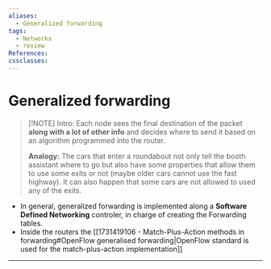 ```yaml
---
aliases:
  - Generalized forwarding
tags:
  - Networks
  - review
References: 
cssclasses:
---
```

# Generalized forwarding

> [!NOTE] Intro: 
>  Each node sees the final destination of the packet **along with a lot of other info** and decides where to send it based on an algorithm programmed into the router. 
>  
>  **Analogy:**
>  The cars that enter a roundabout not only tell the booth assistant where to go but also have some properties that allow them to use some exits or not (maybe older cars cannot use the fast highway). It can also happen that some cars are not allowed to used any of the exits.

+ In general, generalized forwarding is implemented along a **Software Defined Networking** controler, in charge of creating the Forwarding tables. 
+ Inside the routers the  [[1731419106 - Match-Plus-Action methods in forwarding#OpenFlow generalised forwarding|OpenFlow standard is used for the match-plus-action implementation]]



***